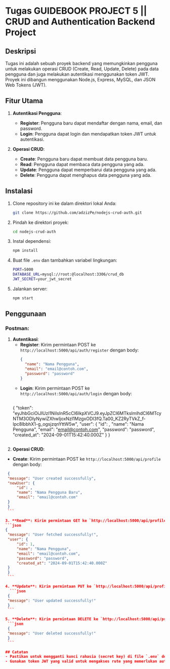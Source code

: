 # Tugas GUIDEBOOK PROJECT 5 || CRUD and Authentication Backend Project

## Deskripsi

Tugas ini adalah sebuah proyek backend yang memungkinkan pengguna untuk melakukan operasi CRUD (Create, Read, Update, Delete) pada data pengguna dan juga melakukan autentikasi menggunakan token JWT. Proyek ini dibangun menggunakan Node.js, Express, MySQL, dan JSON Web Tokens (JWT).

## Fitur Utama

1. **Autentikasi Pengguna**:
   - **Register**: Pengguna baru dapat mendaftar dengan nama, email, dan password.
   - **Login**: Pengguna dapat login dan mendapatkan token JWT untuk autentikasi.

2. **Operasi CRUD**:
   - **Create**: Pengguna baru dapat membuat data pengguna baru.
   - **Read**: Pengguna dapat membaca data pengguna yang ada.
   - **Update**: Pengguna dapat memperbarui data pengguna yang ada.
   - **Delete**: Pengguna dapat menghapus data pengguna yang ada.

## Instalasi

1. Clone repository ini ke dalam direktori lokal Anda:
   ```bash
   git clone https://github.com/adzizPe/nodejs-crud-auth.git
   ```

2. Pindah ke direktori proyek:
   ```bash  
   cd nodejs-crud-auth
   ```

3. Instal dependensi:
   ```bash
   npm install
   ```

4. Buat file `.env` dan tambahkan variabel lingkungan:
   ```bash
   PORT=5000
   DATABASE_URL=mysql://root:@localhost:3306/crud_db
   JWT_SECRET=your_jwt_secret

   ```  

5. Jalankan server:
   ```bash
   npm start
   ```

## Penggunaan

### Postman:

1. **Autentikasi**:
   - **Register**: Kirim permintaan POST ke `http://localhost:5000/api/auth/register` dengan body:
     ```json    
     {
       "name": "Nama Pengguna",
       "email": "email@contoh.com",
       "password": "password"
     }
     ```
   - **Login**: Kirim permintaan POST ke `http://localhost:5000/api/auth/login` dengan body:
     ```json
    {
    "token": "eyJhbGciOiJIUzI1NiIsInR5cCI6IkpXVCJ9.eyJpZCI6MTksImlhdCI6MTcyNTM3ODIyNywiZXhwIjoxNzI1MzgxODI3fQ.Ta00_KZ2RyTVkZ_f-lpc8lbbhX1-g_ogsjzqnYttW5w",
    "user": {
        "id": ,
        "name": "Nama Pengguna",
        "email": "email@contoh.com",
        "password": "password",
        "created_at": "2024-09-01T15:42:40.000Z"
    }
    }
     ```

 2. **Operasi CRUD**:
   - **Create**: Kirim permintaan POST ke `http://localhost:5000/api/profile` dengan body:
   ```json
    {
    "message": "User created successfully",
    "newUser": {
        "id": ,
        "name": "Nama Pengguna Baru",
        "email": "email@contoh.com"
    }
    }
    ``` 

 3. **Read**: Kirim permintaan GET ke `http://localhost:5000/api/profile` untuk mendapatkan semua data pengguna.
   ```json
   {
    "message": "User fetched successfully!",
    "user": {
        "id": 1,
        "name": "Nama Pengguna",
        "email": "email@contoh.com",
        "password": "password",
        "created_at": "2024-09-01T15:42:40.000Z"
    }
    }       
    ```

 4. **Update**: Kirim permintaan PUT ke `http://localhost:5000/api/profile` dengan body:
     ```json
    {
    "message": "User updated successfully!"
    }
    ```     

 5. **Delete**: Kirim permintaan DELETE ke `http://localhost:5000/api/profile` untuk menghapus data pengguna berdasarkan ID.
    ```json
    {
    "message": "User deleted successfully!"
    }
    ```     

## Catatan
- Pastikan untuk mengganti kunci rahasia (secret key) di file `.env` dengan kunci yang aman.
- Gunakan token JWT yang valid untuk mengakses rute yang memerlukan autentikasi.        
